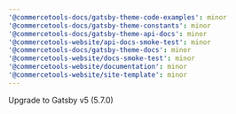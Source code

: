 ```yaml
---
'@commercetools-docs/gatsby-theme-code-examples': minor
'@commercetools-docs/gatsby-theme-constants': minor
'@commercetools-docs/gatsby-theme-api-docs': minor
'@commercetools-website/api-docs-smoke-test': minor
'@commercetools-docs/gatsby-theme-docs': minor
'@commercetools-website/docs-smoke-test': minor
'@commercetools-website/documentation': minor
'@commercetools-website/site-template': minor
---
```


Upgrade to Gatsby v5 (5.7.0)
